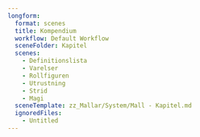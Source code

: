 ```yaml
---
longform:
  format: scenes
  title: Kompendium
  workflow: Default Workflow
  sceneFolder: Kapitel
  scenes:
    - Definitionslista
    - Varelser
    - Rollfiguren
    - Utrustning
    - Strid
    - Magi
  sceneTemplate: zz_Mallar/System/Mall - Kapitel.md
  ignoredFiles:
    - Untitled
---
```

